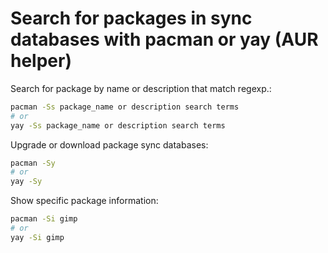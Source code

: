 # Search for packages in sync databases with pacman or yay (AUR helper)

Search for package by name or description that match regexp.:

```sh
pacman -Ss package_name or description search terms
# or
yay -Ss package_name or description search terms
```

Upgrade or download package sync databases:

```sh
pacman -Sy
# or
yay -Sy
```

Show specific package information:

```sh
pacman -Si gimp
# or
yay -Si gimp
```
